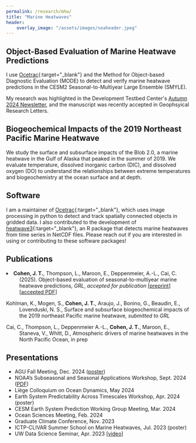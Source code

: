 ```yaml
---
permalink: /research/mhw/
title: "Marine Heatwaves"
header:
    overlay_image: "/assets/images/seaheader.jpeg"
---
```


## Object-Based Evaluation of Marine Heatwave Predictions
I use [Ocetrac](https://github.com/ocetrac/ocetrac){:target="_blank"} and the Method for Object-based Diagnostic Evaluation (MODE) to detect and verify marine heatwave predictions in the CESM2 Seasonal-to-Multiyear Large Ensemble (SMYLE).

My research was highlighted in the Development Testbed Center's [Autumn 2024 Newsletter](https://dtcenter.org/news/2024/04/expansion-mode-applications), and the manuscript was recently accepted in Geophsyical Research Letters.

## Biogeochemical Impacts of the 2019 Northeast Pacific Marine Heatwave
We study the surface and subsurface impacts of the Blob 2.0, a marine heatwave in the Gulf of Alaska that peaked in the summer of 2019. We evaluate temperature, dissolved inorganic carbon (DIC), and dissolved oxygen (DO) to understand the relationships between extreme temperatures and biogeochemistry at the ocean surface and at depth.

## Software
I am a maintainer of [Ocetrac](https://github.com/ocetrac/ocetrac){:target="_blank"}, which uses image processing in python to detect and track spatially connected objects in gridded data. I also contributed to the development of [heatwave3](https://robwschlegel.github.io/heatwave3/index.html){:target="_blank"}, an R package that detects marine heatwaves from time series in NetCDF files. Please reach out if you are interested in using or contributing to these software packages!

## Publications
<div style="text-indent: -36px; padding-left: 36px;">
<li><b>Cohen, J. T.</b>, Thompson, L., Maroon, E., Deppenmeier, A.-L., Cai, C. (2025). Object-based evaluation of seasonal-to-multiyear marine heatwave predictions, <i>GRL</i>, <i>accepted for publication</i> [<a href="https://essopenarchive.org/users/885081/articles/1264421-object-based-evaluation-of-marine-heatwave-predictions">preprint</a>][<a href="https://cohenjt.github.io/files/2025GL115021_accepted.pdf">accepted PDF</a>]</li> 
<p>Kohlman, K., Mogen, S., <b>Cohen, J. T.</b>, Araujo, J., Bonino, G., Beaudin, E., Lovenduski, N. S., Surface and subsurface biogeochemical impacts of the 2019 northeast Pacific marine heatwave, <i>submitted to GRL</i></p>
<p>Cai, C., Thompson, L., Deppenmeier A.-L., <b>Cohen, J. T.</b>, Maroon, E., Staneva, V., Whitt, D., Atmospheric drivers of marine heatwaves in the North Pacific Ocean, in prep</p>
</div>

## Presentations
<ul>
<li>AGU Fall Meeting, Dec. 2024 (<a href="https://agu24.ipostersessions.com/?s=C0-6B-05-5B-85-D1-AA-2D-4B-42-EC-60-23-6C-1C-96">poster</a>)</li>
<li>NOAA’s Subseasonal and Seasonal Applications Workshop, Sept. 2024 (<a href="https://vlab.noaa.gov/documents/17693964/39361920/Day2_session5_Cohen.pdf">PDF</a>)</li>
<li>Liège Colloquium on Ocean Dynamics, May 2024</li>
<li>Earth System Predictability Across Timescales Workshop, Apr. 2024 (poster)</li>
<li>CESM Earth System Prediction Working Group Meeting, Mar. 2024</li>
<li>Ocean Sciences Meeting, Feb. 2024</li>
<li>Graduate Climate Conference, Nov. 2023</li>
<li>ICTP-CLIVAR Summer School on Marine Heatwaves, Jul. 2023 (poster)</li>
<li>UW Data Science Seminar, Apr. 2023 [<a href="https://www.youtube.com/watch?v=wDpFAugIQgg">video</a>]</li>
</ul>